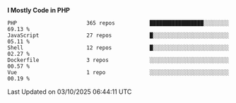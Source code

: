 <!--START_SECTION:waka-->
**I Mostly Code in PHP** 

```text
PHP                      365 repos           █████████████████░░░░░░░░   69.13 % 
JavaScript               27 repos            █░░░░░░░░░░░░░░░░░░░░░░░░   05.11 % 
Shell                    12 repos            █░░░░░░░░░░░░░░░░░░░░░░░░   02.27 % 
Dockerfile               3 repos             ░░░░░░░░░░░░░░░░░░░░░░░░░   00.57 % 
Vue                      1 repo              ░░░░░░░░░░░░░░░░░░░░░░░░░   00.19 % 
```




 Last Updated on 03/10/2025 06:44:11 UTC
<!--END_SECTION:waka-->
